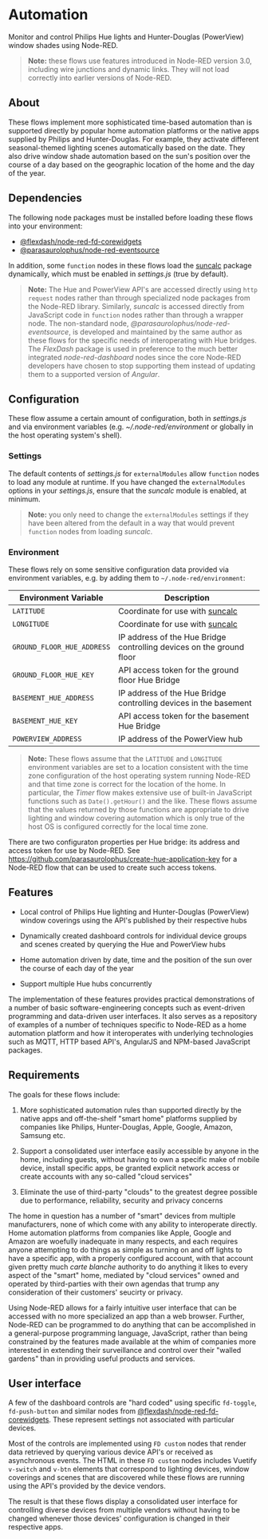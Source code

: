 # Automation

Monitor and control Philips Hue lights and Hunter-Douglas (PowerView)
window shades using Node-RED.

> **Note:** these flows use features introduced in Node-RED version 3.0,
> including wire junctions and dynamic links. They will not load
> correctly into earlier versions of Node-RED.

## About

These flows implement more sophisticated time-based automation than is
supported directly by popular home automation platforms or the native
apps supplied by Philips and Hunter-Douglas. For example, they activate
different seasonal-themed lighting scenes automatically based on the
date. They also drive window shade automation based on the sun's
position over the course of a day based on the geographic location
of the home and the day of the year.

## Dependencies

The following node packages must be installed before loading these
flows into your environment:

- [@flexdash/node-red-fd-corewidgets](https://flows.nodered.org/node/@flexdash/node-red-fd-corewidgets)
- [@parasaurolophus/node-red-eventsource](https://flows.nodered.org/node/@parasaurolophus/node-red-eventsource)

In addition, some `function` nodes in these flows load the
[suncalc](https://www.npmjs.com/package/suncalc) package dynamically,
which must be enabled in _settings.js_ (true by default).

> **Note:** The Hue and PowerView API's are accessed directly using
> `http request` nodes rather than through specialized node packages
> from the Node-RED library. Similarly, _suncalc_ is accessed directly
> from JavaScript code in `function` nodes rather than through a
> wrapper node. The non-standard node, _@parasaurolophus/node-red-eventsource_,
> is developed and maintained by the same author as these flows for the
> specific needs of interoperating with Hue bridges. The _FlexDash_
> package is used in preference to the much better integrated
> _node-red-dashboard_ nodes since the core Node-RED developers have chosen
> to stop supporting them instead of updating them to a supported version
> of _Angular_.

## Configuration

These flow assume a certain amount of configuration, both in
_settings.js_ and via environment variables
(e.g. _~/.node-red/environment_ or globally in the host operating
system's shell).

### Settings

The default contents of _settings.js_ for `externalModules` allow
`function` nodes to load any module at runtime. If you have changed
the `externalModules` options in your _settings.js_, ensure that the
_suncalc_ module is enabled, at minimum.

> **Note:** you only need to change the `externalModules` settings if
> they have been altered from the default in a way that would prevent
> `function` nodes from loading _suncalc_.

### Environment

These flows rely on some sensitive configuration data provided via
environment variables, e.g. by adding them to
`~/.node-red/environment`:

| Environment Variable       | Description                                                              |
|----------------------------|--------------------------------------------------------------------------|
| `LATITUDE`                 | Coordinate for use with [suncalc](https://www.npmjs.com/package/suncalc) |
| `LONGITUDE`                | Coordinate for use with [suncalc](https://www.npmjs.com/package/suncalc) |
| `GROUND_FLOOR_HUE_ADDRESS` | IP address of the Hue Bridge controlling devices on the ground floor     |
| `GROUND_FLOOR_HUE_KEY`     | API access token for the ground floor Hue Bridge                         |
| `BASEMENT_HUE_ADDRESS`     | IP address of the Hue Bridge controlling devices in the basement         |
| `BASEMENT_HUE_KEY`         | API access token for the basement Hue Bridge                             |
| `POWERVIEW_ADDRESS`        | IP address of the PowerView hub                                          |

> **Note:** These flows assume that the `LATITUDE` and `LONGITUDE`
> environment variables are set to a location consistent with the time
> zone configuration of the host operating system running Node-RED
> and that time zone is correct for the location of the home. In
> particular, the _Timer_ flow makes extensive use of built-in
> JavaScript functions such as `Date().getHour()` and the like.
> These flows assume that the values returned by those functions are
> appropriate to drive lighting and window covering automation which
> is only true of the host OS is configured correctly for the local
> time zone.

There are two configuraton properties per Hue bridge: its address and
access token for use by Node-RED. See
<https://github.com/parasaurolophus/create-hue-application-key> for
a Node-RED flow that can be used to create such access tokens.

## Features

- Local control of Philips Hue lighting and Hunter-Douglas (PowerView)
  window coverings using the API's published by their respective
  hubs

- Dynamically created dashboard controls for individual device groups
  and scenes created by querying the Hue and PowerView hubs

- Home automation driven by date, time and the position of the sun
  over the course of each day of the year

- Support multiple Hue hubs concurrently

The implementation of these  features provides practical demonstrations
of a number of basic software-engineering concepts such as event-driven
programming and data-driven user interfaces. It also serves as a
repository of examples of a number of techniques specific to Node-RED as
a home automation platform and how it interoperates with underlying
technologies such as MQTT, HTTP based API's, AngularJS and NPM-based
JavaScript packages.

## Requirements

The goals for these flows include:

1. More sophisticated automation rules than supported directly by
   the native apps and off-the-shelf "smart home" platforms supplied
   by companies like Philips, Hunter-Douglas, Apple, Google, Amazon,
   Samsung etc.

2. Support a consolidated user interface easily accessible by anyone
   in the home, including guests, without having to own a specific
   make of mobile device, install specific apps, be granted explicit
   network access or create accounts with any so-called "cloud services"

3. Eliminate the use of third-party "clouds" to the greatest degree
   possible due to performance, reliability, security and privacy
   concerns

The home in question has a number of "smart" devices from multiple
manufacturers, none of which come with any ability to interoperate
directly. Home automation platforms from companies like Apple, Google
and Amazon are woefully inadequate in many respects, and each requires
anyone attempting to do things as simple as turning on and off lights to
have a specific app, with a properly configured account, with that
account given pretty much _carte blanche_ authority to do anything it
likes to every aspect of the "smart" home, mediated by "cloud services"
owned and operated by third-parties with their own agendas that trump
any consideration of their customers' seucirty or privacy.

Using Node-RED allows for a fairly intuitive user interface that can be
accessed with no more specialized an app than a web browser. Further,
Node-RED can be programmed to do anything that can be accomplished in a
general-purpose programming language, JavaScript, rather than being
constrained by the features made available at the whim of companies
more interested in extending their surveillance and control over their
"walled gardens" than in providing useful products and services.

## User interface

A few of the dashboard controls are "hard coded" using specific
`fd-toggle`, `fd-push-button` and similar nodes from
[@flexdash/node-red-fd-corewidgets](https://flows.nodered.org/node/@flexdash/node-red-fd-corewidgets).
These represent settings not associated with particular devices.

Most of the controls are implemented using `FD custom` nodes that
render data retrieved by querying various device API's or received
as asynchronous events. The HTML in these `FD custom` nodes
includes Vuetify `v-switch` and `v-btn` elements that correspond
to lighting devices, window coverings and scenes that are discovered
while these flows are running using the API's provided by the
device vendors.

The result is that these flows display a consolidated user interface
for controlling diverse devices from multiple vendors without having
to be changed whenever those devices' configuration is changed in
their respective apps.